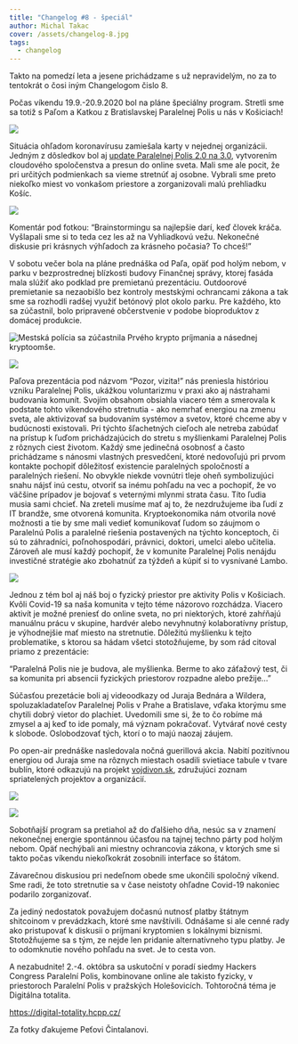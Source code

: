 ```yaml
---
title: "Changelog #8 - špeciál"
author: Michal Takac
cover: /assets/changelog-8.jpg
tags:
  - changelog
---
```

Takto na pomedzí leta a jesene prichádzame s už nepravidelým, no za to tentokrát o čosi iným Changelogom čislo 8.

Počas víkendu 19.9.-20.9.2020 bol na pláne špeciálny program. Stretli sme sa totiž s Paľom a Katkou z Bratislavskej Paralelnej Polis u nás v Košiciach!

![](/assets/signal-2020-09-19-144404.jpeg)

Situácia ohľadom koronavírusu zamiešala karty v nejednej organizácii. Jedným z dôsledkov bol aj [update Paralelnej Polis 2.0 na 3.0](https://paralelnapolis.sk/paralelna-polis-3-0-transformacia/), vytvorením cloudového spoločenstva a presun do online sveta. Mali sme ale pocit, že pri určitých podmienkach sa vieme stretnúť aj osobne. Vybrali sme preto niekoľko miest vo vonkašom priestore a zorganizovali malú prehliadku Košíc.

![](/assets/signal-2020-09-19-151013.jpeg)

Komentár pod fotkou: “Brainstormingu sa najlepšie darí, keď človek kráča. Vyšlapali sme si to teda cez les až na Vyhliadkovú vežu. Nekonečné diskusie pri krásnych výhľadoch za krásneho počasia? To chceš!”

V sobotu večer bola na pláne prednáška od Paľa, opäť pod holým nebom, v parku v bezprostrednej blízkosti budovy Finančnej správy, ktorej fasáda mala slúžiť ako podklad pre premietanú prezentáciu. Outdoorové premietanie sa nezaobišlo bez kontroly mestskými ochrancami zákona a tak sme sa rozhodli radšej využiť betónový plot okolo parku. Pre každého, kto sa zúčastnil, bolo pripravené občerstvenie v podobe bioproduktov z domácej produkcie.

![](/assets/signal-2020-09-19-210423.jpeg "Mestská polícia sa zúčastnila Prvého krypto príjmania a násednej kryptoomše.")

![](/assets/studiuo_osvaldova_nr_2020-2951_cropped.jpeg)

Paľova prezentácia pod názvom “Pozor, vizita!” nás preniesla históriou vzniku Paralelnej Polis, ukážkou voluntarizmu v praxi ako aj nástrahami budovania komunít. Svojím obsahom obsiahla viacero tém a smerovala k podstate tohto víkendového stretnutia - ako nemrhať energiou na zmenu sveta, ale aktivizovať sa budovaním systémov a svetov, ktoré chceme aby v budúcnosti existovali. Pri týchto šľachetných cieľoch ale netreba zabúdať na prístup k ľuďom prichádzajúcich do stretu s myšlienkami Paralelnej Polis z rôznych ciest životom. Každý sme jedinečná osobnosť a často prichádzame s nánosmi vlastných presvedčení, ktoré nedovoľujú pri prvom kontakte pochopiť dôležitosť existencie paralelných spoločností a paralelných riešení. No obvykle niekde vovnútri tleje oheň symbolizujúci snahu nájsť inú cestu, otvoriť sa inému pohľadu na vec a pochopiť, že vo väčšine prípadov je bojovať s veternými mlynmi strata času. Títo ľudia musia sami chcieť. Na zreteli musíme mať aj to, že nezdružujeme iba ľudí z IT brandže, sme otvorená komunita. Kryptoekonomika nám otvorila nové možnosti a tie by sme mali vedieť komunikovať ľudom so záujmom o Paralelnú Polis a paralelné riešenia postavených na týchto konceptoch, či sú to záhradníci, poľnohospodári, právnici, doktori, umelci alebo učitelia. Zároveň ale musí každý pochopiť, že v komunite Paralelnej Polis nenájdu investičné stratégie ako zbohatnúť za týždeň a kúpiť si to vysnívané Lambo.

![](https://lh6.googleusercontent.com/j2w3_mfe1Jfp0obmUYYYHsXmArRBZ5DmLnjn0sO2Q6-uYDbuy8-7ZKzdbFVArc2-r8p6GZlx_06-0bTmcEUNKFIkmqAF69ya3kbEgEQ21FK2Pu2qHcH0nXwGi97oWgGGkQQ8TmIO)

Jednou z tém bol aj náš boj o fyzický priestor pre aktivity Polis v Košiciach. Kvôli Covid-19 sa naša komunita v tejto téme názorovo rozchádza. Viacero aktivít je možné preniesť do online sveta, no pri niektorých, ktoré zahŕňajú manuálnu prácu v skupine, hardvér alebo nevyhnutný kolaboratívny prístup, je výhodnejšie mať miesto na stretnutie. Dôležitú myšlienku k tejto problematike, s ktorou sa hádam všetci stotožňujeme, by som rád citoval priamo z prezentácie:

“Paralelná Polis nie je budova, ale myšlienka. Berme to ako záťažový test, či sa komunita pri absencii fyzických priestorov rozpadne alebo prežije…”

Súčasťou prezetácie boli aj videoodkazy od Juraja Bednára a Wildera, spoluzakladateľov Paralelnej Polis v Prahe a Bratislave, vďaka ktorýmu sme chytili dobrý vietor do plachiet. Uvedomili sme si, že to čo robíme má zmysel a aj keď to ide pomaly, má význam pokračovať. Vytvárať nové cesty k slobode. Oslobodzovať tých, ktorí o to majú naozaj záujem.

Po open-air prednáške nasledovala nočná guerillová akcia. Nabití pozitívnou energiou od Juraja sme na rôznych miestach osadili svietiace tabule v tvare bublín, ktoré odkazujú na projekt [vojdivon.sk](https://vojdivon.sk/), združujúci zoznam spriatelených projektov a organizácií.

![](/assets/signal-2020-09-19-214840_001.jpeg)

![](/assets/signal-2020-09-20-142051.jpeg)

Sobotňajší program sa pretiahol až do ďalšieho dňa, nesúc sa v znamení nekonečnej energie spontánnou účasťou na tajnej techno párty pod holým nebom. Opäť nechýbali ani miestny ochrancovia zákona, v ktorých sme si takto počas víkendu niekoľkokrát zosobnili interface so štátom.

Závarečnou diskusiou pri nedeľnom obede sme ukončili spoločný víkend. Sme radi, že toto stretnutie sa v čase neistoty ohľadne Covid-19 nakoniec podarilo zorganizovať.

Za jediný nedostatok považujem dočasnú nutnosť platby štátnym shitcoinom v prevádzkach, ktoré sme navštívili. Odnášame si ale cenné rady ako pristupovať k diskusii o príjmaní kryptomien s lokálnymi biznismi. Stotožňujeme sa s tým, ze nejde len pridanie alternatívneho typu platby. Je to odomknutie nového pohľadu na svet. Je to cesta von.

A nezabudnite! 2.-4. októbra sa uskutoční v poradí siedmy Hackers Congress Paralelní Polis, kombinovane online ale takisto fyzicky, v priestoroch Paralelní Polis v pražských Holešovicích. Tohtoročná téma je Digitálna totalita.

<https://digital-totality.hcpp.cz/>

Za fotky ďakujeme Peťovi Čintalanovi.